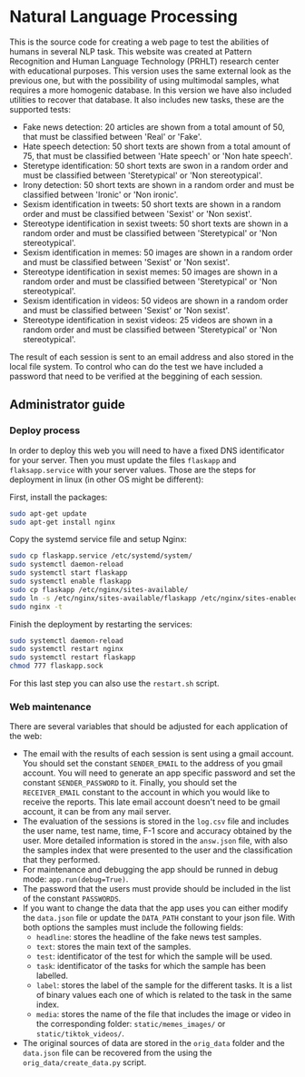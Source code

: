# Natural Language Processing

This is the source code for creating a web page to test the abilities of humans in several NLP task. This website was created at Pattern Recognition and Human Language Technology (PRHLT) research center with educational purposes. This version uses the same external look as the previous one, but with the possibility of using multimodal samples, what requires a more homogenic database. In this version we have also included utilities to recover that database. It also includes new tasks, these are the supported tests: 
- Fake news detection: 20 articles are shown from a total amount of 50, that must be classified between 'Real' or 'Fake'.
- Hate speech detection: 50 short texts are shown from a total amount of 75, that must be classified between 'Hate speech' or 'Non hate speech'.
- Steretype identification: 50 short texts are swon in a random order and must be classified between 'Steretypical' or 'Non stereotypical'.
- Irony detection: 50 short texts are shown in a random order and must be classified between 'Ironic' or 'Non ironic'.
- Sexism identification in tweets: 50 short texts are shown in a random order and must be classified between 'Sexist' or 'Non sexist'.
- Stereotype identification in sexist tweets: 50 short texts are shown in a random order and must be classified between 'Steretypical' or 'Non stereotypical'.
- Sexism identification in memes: 50 images are shown in a random order and must be classified between 'Sexist' or 'Non sexist'.
- Stereotype identification in sexist memes: 50 images are shown in a random order and must be classified between 'Steretypical' or 'Non stereotypical'.
- Sexism identification in videos: 50 videos are shown in a random order and must be classified between 'Sexist' or 'Non sexist'.
- Stereotype identification in sexist videos: 25 videos are shown in a random order and must be classified between 'Steretypical' or 'Non stereotypical'.

The result of each session is sent to an email address and also stored in the local file system. To control who can do the test we have included a password that need to be verified at the beggining of each session.

## Administrator guide
### Deploy process
In order to deploy this web you will need to have a fixed DNS identificator for your server. Then you must update the files `flaskapp` and `flaksapp.service` with your server values. Those are the steps for deployment in linux (in other OS might be different):

First, install the packages:
```sh
sudo apt-get update
sudo apt-get install nginx
```

Copy the systemd service file and setup Nginx:
```sh
sudo cp flaskapp.service /etc/systemd/system/
sudo systemctl daemon-reload
sudo systemctl start flaskapp
sudo systemctl enable flaskapp
sudo cp flaskapp /etc/nginx/sites-available/
sudo ln -s /etc/nginx/sites-available/flaskapp /etc/nginx/sites-enabled
sudo nginx -t
```

Finish the deployment by restarting the services:
```sh
sudo systemctl daemon-reload
sudo systemctl restart nginx
sudo systemctl restart flaskapp
chmod 777 flaskapp.sock
```
For this last step you can also use the `restart.sh` script.

### Web maintenance
There are several variables that should be adjusted for each application of the web:
- The email with the results of each session is sent using a gmail account. You should set the constant `SENDER_EMAIL` to the address of you gmail account. You will need to generate an app specific password and set the constant `SENDER_PASSWORD` to it. Finally, you should set the `RECEIVER_EMAIL` constant to the account in which you would like to receive the reports. This late email account doesn't need to be gmail account, it can be from any mail server.
- The evaluation of the sessions is stored in the `log.csv` file and includes the user name, test name, time, F-1 score and accuracy obtained by the user. More detailed information is stored in the `answ.json` file, with also the samples index that were presented to the user and the classification that they performed.
- For maintenance and debugging the app should be runned in debug mode: `app.run(debug=True)`.
- The password that the users must provide should be included in the list of the constant `PASSWORDS`.
- If you want to change the data that the app uses you can either modify the `data.json` file or update the `DATA_PATH` constant to your json file. With both options the samples must include the following fields:
    - `headline`: stores the headline of the fake news test samples.
    - `text`: stores the main text of the samples.
    - `test`: identificator of the test for which the sample will be used.
    - `task`: identificator of the tasks for which the sample has been labelled.
    - `label`: stores the label of the sample for the different tasks. It is a list of binary values each one of which is related to the task in the same index.
    - `media`: stores the name of the file that includes the image or video in the corresponding folder: `static/memes_images/` or `static/tiktok_videos/`.
- The original sources of data are stored in the `orig_data` folder and the `data.json` file can be recovered from the using the `orig_data/create_data.py` script.
